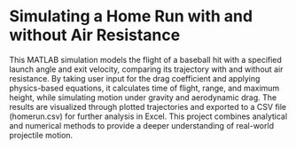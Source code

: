 # Simulating a Home Run with and without Air Resistance

This MATLAB simulation models the flight of a baseball hit with a specified launch angle and exit velocity, comparing its trajectory with and without air resistance. By taking user input for the drag coefficient and applying physics-based equations, it calculates time of flight, range, and maximum height, while simulating motion under gravity and aerodynamic drag. The results are visualized through plotted trajectories and exported to a CSV file (homerun.csv) for further analysis in Excel. This project combines analytical and numerical methods to provide a deeper understanding of real-world projectile motion.
